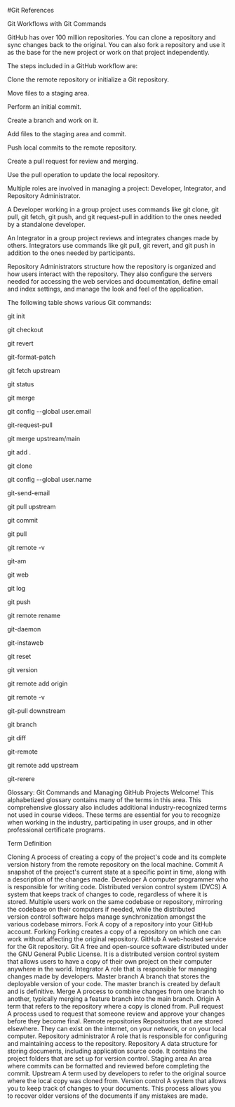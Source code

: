 #Git References


Git Workflows with Git Commands


GitHub has over 100 million repositories. You can clone a repository and sync changes back to the original. You can also fork a repository and use it as the base for the new project or work on that project independently.

The steps included in a GitHub workflow are:

Clone the remote repository or initialize a Git repository.

Move files to a staging area.

Perform an initial commit.

Create a branch and work on it.

Add files to the staging area and commit.

Push local commits to the remote repository.

Create a pull request for review and merging.

Use the pull operation to update the local repository.

Multiple roles are involved in managing a project: Developer, Integrator, and Repository Administrator.

A Developer working in a group project uses commands like git clone, git pull, git fetch, git push, and git request-pull in addition to the ones needed by a standalone developer.

An Integrator in a group project reviews and integrates changes made by others. Integrators use commands like git pull, git revert, and git push in addition to the ones needed by participants.

Repository Administrators structure how the repository is organized and how users interact with the repository. They also configure the servers needed for accessing the web services and documentation, define email and index settings, and manage the look and feel of the application.

The following table shows various Git commands:

git init

git checkout

git revert

git-format-patch

git fetch upstream

git status

git merge

git config --global user.email

git-request-pull

git merge upstream/main

git add .

git clone

git config --global user.name

git-send-email

git pull upstream

git commit 

git pull

git remote -v

git-am

git web

git log

git push

git remote rename

git-daemon

git-instaweb

git reset

git version

git remote add origin

git remote -v

git-pull downstream

git branch

git diff

git-remote

git remote add upstream

git-rerere


Glossary: Git Commands and Managing GitHub Projects
Welcome! This alphabetized glossary contains many of the terms in this area. This comprehensive glossary also includes additional industry-recognized terms not used in course videos. These terms are essential for you to recognize when working in the industry, participating in user groups, and in other professional certificate programs.

Term	                                                                  Definition

Cloning                    	                        A process of creating a copy of the project's code and its complete version history from the remote repository on the local machine.
Commit	                                            A snapshot of the project's current state at a specific point in time, along with a description of the changes made.
Developer                                           A computer programmer who is responsible for writing code.
Distributed version control system (DVCS)	          A system that keeps track of changes to code, regardless of where it is stored. Multiple users work on the same codebase or repository, mirroring the codebase on their computers if needed, while the distributed     
                                                    version control software helps manage synchronization amongst the various codebase mirrors.
Fork	                                              A copy of a repository into your GitHub account.
Forking	                                            Forking creates a copy of a repository on which one can work without affecting the original repository.
GitHub	                                            A web-hosted service for the Git repository.
Git	                                                A free and open-source software distributed under the GNU General Public License. 
                                                    It is a distributed version control system that allows users to have a copy of their own project on their computer anywhere in the world.
Integrator	                                        A role that is responsible for managing changes made by developers.
Master branch	                                      A branch that stores the deployable version of your code. The master branch is created by default and is definitive.
Merge	                                              A process to combine changes from one branch to another, typically merging a feature branch into the main branch.
Origin	                                            A term that refers to the repository where a copy is cloned from.
Pull request	                                      A process used to request that someone review and approve your changes before they become final.
Remote repositories	                                Repositories that are stored elsewhere. They can exist on the internet, on your network, or on your local computer.
Repository administrator	                          A role that is responsible for configuring and maintaining access to the repository.
Repository	                                        A data structure for storing documents, including application source code. It contains the project folders that are set up for version control.
Staging area	                                      An area where commits can be formatted and reviewed before completing the commit.
Upstream	                                          A term used by developers to refer to the original source where the local copy was cloned from.
Version control	                                    A system that allows you to keep track of changes to your documents. This process allows you to recover older versions of the documents if any mistakes are made.
